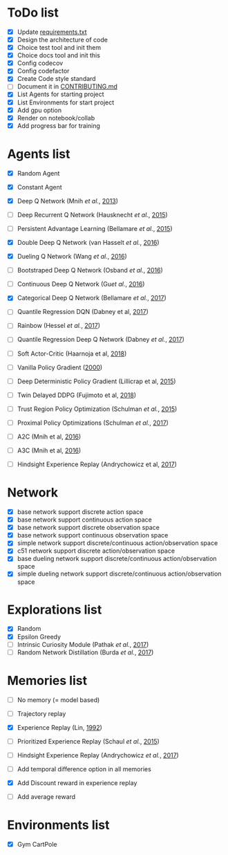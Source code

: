 

# ToDo list

- [x] Update [requirements.txt](./requirements.txt)
- [x] Design the architecture of code
- [x] Choice test tool and init them
- [x] Choice docs tool and init this 
- [x] Config codecov
- [x] Config codefactor
- [x] Create Code style standard
- [ ] Document it in [CONTRIBUTING.md](./CONTRIBUTING.md)
- [x] List Agents for starting project
- [x] List Environments for start project
- [x] Add gpu option
- [x] Render on notebook/collab
- [x] Add progress bar for training

# Agents list

- [x] Random Agent
- [x] Constant Agent


- [x] Deep Q Network (Mnih *et al.*, [2013](https://arxiv.org/abs/1312.5602))
- [ ] Deep Recurrent Q Network (Hausknecht *et al.*, [2015](https://arxiv.org/abs/1507.06527))
- [ ] Persistent Advantage Learning (Bellamare *et al.*, [2015](https://arxiv.org/abs/1512.04860))
- [x] Double Deep Q Network (van Hasselt *et al.*, [2016](https://arxiv.org/abs/1509.06461))
- [x] Dueling Q Network (Wang *et al.*, [2016](https://arxiv.org/abs/1511.06581))
- [ ] Bootstraped Deep Q Network (Osband *et al.*, [2016](https://arxiv.org/abs/1602.04621))
- [ ] Continuous Deep Q Network (Gu*et al.*, [2016](https://arxiv.org/abs/1603.00748))
- [x] Categorical Deep Q Network (Bellamare *et al.*, [2017](https://arxiv.org/abs/1707.06887))
- [ ] Quantile Regression DQN (Dabney et al, [2017](https://arxiv.org/abs/1710.10044))


- [ ] Rainbow (Hessel *et al.*, [2017](https://arxiv.org/abs/1710.02298))
- [ ] Quantile Regression Deep Q Network (Dabney *et al.*, [2017](https://arxiv.org/abs/1710.10044))


- [ ] Soft Actor-Critic (Haarnoja et al, [2018](https://arxiv.org/abs/1801.01290))


- [ ] Vanilla Policy Gradient ([2000](https://papers.nips.cc/paper/1713-policy-gradient-methods-for-reinforcement-learning-with-function-approximation.pdf))


- [ ] Deep Deterministic Policy Gradient (Lillicrap et al, [2015](https://arxiv.org/abs/1509.02971))
- [ ] Twin Delayed DDPG (Fujimoto et al, [2018](https://arxiv.org/abs/1802.09477))


- [ ] Trust Region Policy Optimization (Schulman *et al.*, [2015](https://arxiv.org/abs/1502.05477))
- [ ] Proximal Policy Optimizations (Schulman *et al.*, [2017](https://arxiv.org/abs/1707.06347))


- [ ] A2C (Mnih et al, [2016](https://arxiv.org/abs/1602.01783))
- [ ] A3C (Mnih et al, [2016](https://arxiv.org/abs/1602.01783))


- [ ] Hindsight Experience Replay (Andrychowicz et al, [2017](https://arxiv.org/abs/1707.01495))

# Network

- [x] base network support discrete action space
- [x] base network support continuous action space
- [x] base network support discrete observation space
- [x] base network support continuous observation space
- [x] simple network support discrete/continuous action/observation space
- [x] c51 network support discrete action/observation space
- [x] base dueling network support discrete/continuous action/observation space
- [x] simple dueling network support discrete/continuous action/observation space

# Explorations list

- [x] Random
- [x] Epsilon Greedy
- [ ] Intrinsic Curiosity Module (Pathak *et al.*, [2017](https://arxiv.org/abs/1705.05363))
- [ ] Random Network Distillation (Burda *et al.*, [2017](https://arxiv.org/abs/1810.12894))

# Memories list

- [ ] No memory (= model based)
- [ ] Trajectory replay
- [x] Experience Replay (Lin, [1992](https://link.springer.com/article/10.1007/BF00992699))
- [ ] Prioritized Experience Replay (Schaul *et al.*, [2015](https://arxiv.org/abs/1511.05952))
- [ ] Hindsight Experience Replay (Andrychowicz *et al.*, [2017](https://arxiv.org/abs/1707.01495))

- [ ] Add temporal difference option in all memories
- [x] Add Discount reward in experience replay

- [ ] Add average reward 

# Environments list

- [x] Gym CartPole

